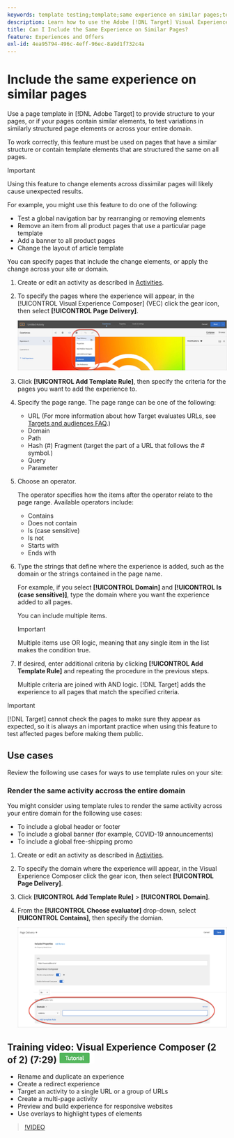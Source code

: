 ```yaml
---
keywords: template testing;template;same experience on similar pages;template test
description: Learn how to use the Adobe [!DNL Target] Visual Experience Composer (VEC) to include the same experience on multiple pages that are similarly structured or contain the same template elements.
title: Can I Include the Same Experience on Similar Pages?
feature: Experiences and Offers
exl-id: 4ea95794-496c-4eff-96ec-8a9d1f732c4a
---
```

# Include the same experience on similar pages

Use a page template in [!DNL Adobe Target] to provide structure to your pages, or if your pages contain similar elements, to test variations in similarly structured page elements or across your entire domain.

To work correctly, this feature must be used on pages that have a similar structure or contain template elements that are structured the same on all pages.

>[!IMPORTANT]
>
>Using this feature to change elements across dissimilar pages will likely cause unexpected results.

For example, you might use this feature to do one of the following:

* Test a global navigation bar by rearranging or removing elements 
* Remove an item from all product pages that use a particular page template 
* Add a banner to all product pages 
* Change the layout of article template

You can specify pages that include the change elements, or apply the change across your site or domain. 

1. Create  or edit an activity as described in [Activities](/help/main/c-activities/activities.md#concept_D317A95A1AB54674BA7AB65C7985BA03).

1. To specify the pages where the experience will appear, in the [!UICONTROL Visual Experience Composer] (VEC) click the gear icon, then select **[!UICONTROL Page Delivery]**.

   ![Gear icon > Page Delivery](/help/main/c-experiences/c-visual-experience-composer/assets/icon-gear.png)

1. Click **[!UICONTROL Add Template Rule]**, then specify the criteria for the pages you want to add the experience to.

1. Specify the page range. The page range can be one of the following:

    * URL (For more information about how Target evaluates URLs, see [Targets and audiences FAQ](/help/main/c-target/c-troubleshooting-targets-and-audiences/troubleshooting-targets-and-audiences.md).)
    * Domain
    * Path
    * Hash (#) Fragment (target the part of a URL that follows the # symbol.) 
    * Query
    * Parameter

1. Choose an operator.

   The operator specifies how the items after the operator relate to the page range. Available operators include:

    * Contains
    * Does not contain
    * Is (case sensitive)
    * Is not
    * Starts with
    * Ends with

1. Type the strings that define where the experience is added, such as the domain or the strings contained in the page name.

   For example, if you select **[!UICONTROL Domain]** and **[!UICONTROL Is (case sensitive)]**, type the domain where you want the experience added to all pages.

   You can include multiple items.

   >[!IMPORTANT]
   >
   >Multiple items use OR logic, meaning that any single item in the list makes the condition true.

1. If desired, enter additional criteria by clicking **[!UICONTROL Add Template Rule]** and repeating the procedure in the previous steps.

   Multiple criteria are joined with AND logic. [!DNL Target] adds the experience to all pages that match the specified criteria.

>[!IMPORTANT]
>
> [!DNL Target] cannot check the pages to make sure they appear as expected, so it is always an important practice when using this feature to test affected pages before making them public.

## Use cases

Review the following use cases for ways to use template rules on your site:

### Render the same activity accross the entire domain

You might consider using template rules to render the same activity across your entire domain for the following use cases:

* To include a global header or footer
* To include a global banner (for example, COVID-19 announcements)
* To include a global free-shipping promo

1. Create or edit an activity as described in [Activities](/help/main/c-activities/activities.md#concept_D317A95A1AB54674BA7AB65C7985BA03).

1. To specify the domain where the experience will appear, in the Visual Experience Composer click the gear icon, then select **[!UICONTROL Page Delivery]**.

1. Click **[!UICONTROL Add Template Rule]** > **[!UICONTROL Domain]**.

1. From the **[!UICONTROL Choose evaluator]** drop-down, select **[!UICONTROL Contains]**, then specify the domian.

   ![Domain contains](/help/main/c-experiences/c-visual-experience-composer/assets/domain-template-rule.png)

## Training video: Visual Experience Composer (2 of 2) (7:29) ![Tutorial badge](/help/main/assets/tutorial.png)

* Rename and duplicate an experience 
* Create a redirect experience 
* Target an activity to a single URL or a group of URLs 
* Create a multi-page activity 
* Preview and build experience for responsive websites 
* Use overlays to highlight types of elements

>[!VIDEO](https://video.tv.adobe.com/v/17401)
